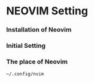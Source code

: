 # NEOVIM Setting

### Installation of Neovim

### Initial Setting

### The place of Neovim
`~/.config/nvim`


